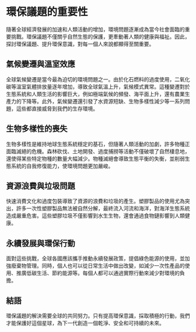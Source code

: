# 環保議題的重要性

隨著全球經濟發展的加速和人類活動的增加，環境問題逐漸成為當今社會面臨的重要挑戰。環保議題不僅關乎自然生態的保護，更牽動著人類的健康與福祉。因此，探討環保議題、提升環保意識，對每一個人來說都顯得至關重要。

## 氣候變遷與溫室效應

全球氣候變遷是當今最為迫切的環境問題之一。由於化石燃料的過度使用，二氧化碳等溫室氣體排放量逐年增加，導致全球氣溫上升，氣候模式異常。這種變遷對於生態系統和人類生活的影響巨大，例如極端氣候的頻發、海平面上升，還有農業生產力的下降等。此外，氣候變遷還引發了水資源短缺、生物多樣性減少等一系列問題，這些都直接威脅到我們的生存環境。

## 生物多樣性的喪失

生物多樣性是維持地球生態系統穩定的基石，但隨著人類活動的加劇，許多物種正面臨滅絕的危機。森林砍伐、土地開發、過度捕撈等活動不僅破壞了自然棲息地，還使得某些特定物種的數量大幅減少。物種滅絕會導致生態平衡的失衡，並削弱生態系統的自我修復能力，使環境問題更加嚴峻。

## 資源浪費與垃圾問題

快速消費文化和過度包裝導致了資源的浪費和垃圾的產生。塑膠製品的使用尤為突出，許多一次性塑膠製品無法被自然分解，最終流入河流和海洋，對海洋生態系統造成嚴重危害。這些塑膠垃圾不僅影響到水生生物，還會通過食物鏈影響到人類健康。

## 永續發展與環保行動

面對這些挑戰，全球各國應該攜手推動永續發展政策，提倡綠色能源的使用，並加強廢棄物管理。同時，個人也可以從日常生活中做出改變，如減少一次性產品的使用、推廣低碳生活、節約能源等。每個人都可以通過實際行動來減少對環境的負擔。

## 結語

環保議題的解決需要全球的共同努力。只有提高環保意識，採取積極的行動，我們才能保護好這個星球，為下一代創造一個乾淨、安全和可持續的未來。
